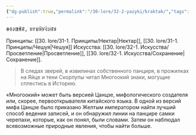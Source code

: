 ```yaml
---
{"dg-publish":true,"permalink":"/30-lore/32-2-yazyki/kraktak/","tags":["незримое/язык"]}
---
```


ꊿꂷꃅꄿꐨꐥ，ꌅꅍꀂꏽꐯꒈꃅꐥꌐ

Принципы: [[30. lore/31-1. Принципы/Нектар\|Нектар]], [[30. lore/31-1. Принципы/Чешуя\|Чешуя]] 
Искусства: [[30. lore/32-1. Искусства/Просветление\|Просветление]], [[30. lore/32-1. Искусства/Сохранение\|Сохранение]]. 

> В следах зверей, в извилинах собственного панциря, в прожилках на Яйце и тени Скорлупы читал Многоокий знаки, могущие сплестись в Историю.  

«Многоокий» может быть версией Цанцзе, мифологического создателя или, скорее, первооткрывателя китайского языка. В одной из версий мифа Цанцзе было приказано Желтым императором найти лучший способ ведения записей, и он обнаружил линии на панцире самки черепахи, которые, как он понял, были словами. Затем он наблюдал всевозможные природные явления, чтобы найти больше.
